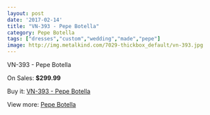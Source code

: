 ```yaml
---
layout: post
date: '2017-02-14'
title: "VN-393 - Pepe Botella"
category: Pepe Botella
tags: ["dresses","custom","wedding","made","pepe"]
image: http://img.metalkind.com/7029-thickbox_default/vn-393.jpg
---
```

VN-393 - Pepe Botella

On Sales: **$299.99**
<a href="https://www.metalkind.com/en/pepe-botella/3188-vn-393.html"><amp-img layout="responsive" width="600" height="600" src="//img.metalkind.com/7029-thickbox_default/vn-393.jpg" alt="VN-393 - Pepe Botella 0" /></a>
<a href="https://www.metalkind.com/en/pepe-botella/3188-vn-393.html"><amp-img layout="responsive" width="600" height="600" src="//img.metalkind.com/7030-thickbox_default/vn-393.jpg" alt="VN-393 - Pepe Botella 1" /></a>

Buy it: [VN-393 - Pepe Botella](https://www.metalkind.com/en/pepe-botella/3188-vn-393.html "VN-393 - Pepe Botella")

View more: [Pepe Botella](https://www.metalkind.com/en/100-pepe-botella "Pepe Botella")